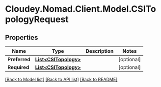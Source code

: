 # Cloudey.Nomad.Client.Model.CSITopologyRequest

## Properties

Name | Type | Description | Notes
------------ | ------------- | ------------- | -------------
**Preferred** | [**List&lt;CSITopology&gt;**](CSITopology.md) |  | [optional] 
**Required** | [**List&lt;CSITopology&gt;**](CSITopology.md) |  | [optional] 

[[Back to Model list]](../README.md#documentation-for-models) [[Back to API list]](../README.md#documentation-for-api-endpoints) [[Back to README]](../README.md)


